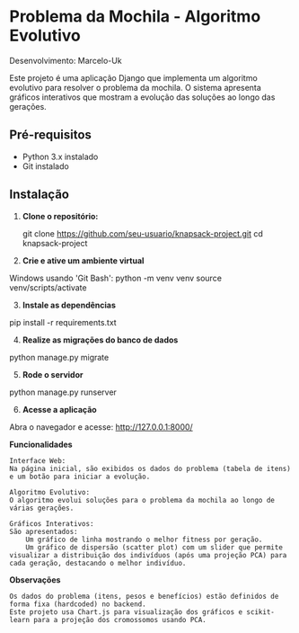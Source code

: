 # Problema da Mochila - Algoritmo Evolutivo
Desenvolvimento: Marcelo-Uk

Este projeto é uma aplicação Django que implementa um algoritmo evolutivo para resolver o problema da mochila. O sistema apresenta gráficos interativos que mostram a evolução das soluções ao longo das gerações.

## Pré-requisitos

- Python 3.x instalado
- Git instalado

## Instalação

1. **Clone o repositório:**

   git clone https://github.com/seu-usuario/knapsack-project.git
   cd knapsack-project

2. **Crie e ative um ambiente virtual**

Windows usando 'Git Bash':
python -m venv venv
source venv/scripts/activate

3. **Instale as dependências**

pip install -r requirements.txt

4. **Realize as migrações do banco de dados**

python manage.py migrate

5. **Rode o servidor**

python manage.py runserver

6. **Acesse a aplicação**

Abra o navegador e acesse: http://127.0.0.1:8000/

**Funcionalidades**

    Interface Web:
    Na página inicial, são exibidos os dados do problema (tabela de itens) e um botão para iniciar a evolução.

    Algoritmo Evolutivo:
    O algoritmo evolui soluções para o problema da mochila ao longo de várias gerações.

    Gráficos Interativos:
    São apresentados:
        Um gráfico de linha mostrando o melhor fitness por geração.
        Um gráfico de dispersão (scatter plot) com um slider que permite visualizar a distribuição dos indivíduos (após uma projeção PCA) para cada geração, destacando o melhor indivíduo.

**Observações**

    Os dados do problema (itens, pesos e benefícios) estão definidos de forma fixa (hardcoded) no backend.
    Este projeto usa Chart.js para visualização dos gráficos e scikit-learn para a projeção dos cromossomos usando PCA.